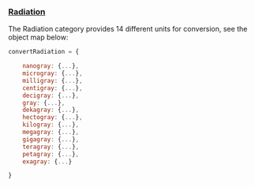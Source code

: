 ### [Radiation](https://gist.github.com/jgphilpott/b74633d52da5dc144fc62b61d021599a)

The Radiation category provides 14 different units for conversion, see the object map below:

```js
convertRadiation = {

    nanogray: {...},
    microgray: {...},
    milligray: {...},
    centigray: {...},
    decigray: {...},
    gray: {...},
    dekagray: {...},
    hectogray: {...},
    kilogray: {...},
    megagray: {...},
    gigagray: {...},
    teragray: {...},
    petagray: {...},
    exagray: {...}

}
```